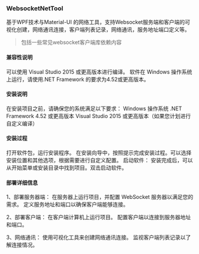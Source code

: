 ### WebsocketNetTool

基于WPF技术与Material-UI 的网络工具，支持Websocket服务端和客户端的可视化创建，网络通讯连接，客户端列表记录，网络通讯，服务地址端口定义等。

> 包括一些常见websocket客户端库依赖内容

#### 兼容性说明
可以使用 Visual Studio 2015 或更高版本进行编译。
软件在 Windows 操作系统上运行，请使用.NET Framework 的要求为4.52或更高版本。

#### 安装说明

在安装项目之前，请确保您的系统满足以下要求：
Windows 操作系统
.NET Framework 4.52 或更高版本
Visual Studio 2015 或更高版本（如果您计划进行自定义编译）

#### 安装过程

打开软件包，运行安装程序。
在安装向导中，按照提示完成安装过程。可以选择安装位置和其他选项，根据需要进行自定义配置。
启动软件：
安装完成后，可以从开始菜单或安装目录中找到项目。双击启动软件。

#### 部署详细信息

1、部署服务器端：
在服务器上运行项目，并配置 WebSocket 服务器以满足您的需求。
定义服务地址和端口以确保客户端能够连接。

2、部署客户端：
在客户端计算机上运行项目。
配置客户端以连接到服务器地址和端口。

3、网络通讯：
使用可视化工具来创建网络通讯连接。
监视客户端列表记录以了解连接情况。
